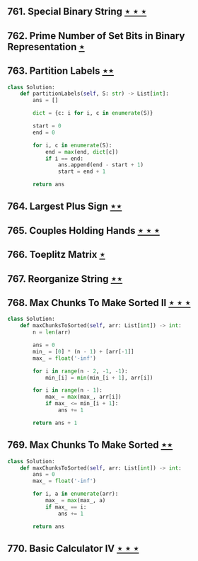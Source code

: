 ## 761. Special Binary String [$\star\star\star$](https://leetcode.com/problems/special-binary-string)

## 762. Prime Number of Set Bits in Binary Representation [$\star$](https://leetcode.com/problems/prime-number-of-set-bits-in-binary-representation)

## 763. Partition Labels [$\star\star$](https://leetcode.com/problems/partition-labels)

```python
class Solution:
    def partitionLabels(self, S: str) -> List[int]:
        ans = []

        dict = {c: i for i, c in enumerate(S)}

        start = 0
        end = 0

        for i, c in enumerate(S):
            end = max(end, dict[c])
            if i == end:
                ans.append(end - start + 1)
                start = end + 1

        return ans
```

## 764. Largest Plus Sign [$\star\star$](https://leetcode.com/problems/largest-plus-sign)

## 765. Couples Holding Hands [$\star\star\star$](https://leetcode.com/problems/couples-holding-hands)

## 766. Toeplitz Matrix [$\star$](https://leetcode.com/problems/toeplitz-matrix)

## 767. Reorganize String [$\star\star$](https://leetcode.com/problems/reorganize-string)

## 768. Max Chunks To Make Sorted II [$\star\star\star$](https://leetcode.com/problems/max-chunks-to-make-sorted-ii)

```python
class Solution:
    def maxChunksToSorted(self, arr: List[int]) -> int:
        n = len(arr)

        ans = 0
        min_ = [0] * (n - 1) + [arr[-1]]
        max_ = float('-inf')

        for i in range(n - 2, -1, -1):
            min_[i] = min(min_[i + 1], arr[i])

        for i in range(n - 1):
            max_ = max(max_, arr[i])
            if max_ <= min_[i + 1]:
                ans += 1

        return ans + 1
```

## 769. Max Chunks To Make Sorted [$\star\star$](https://leetcode.com/problems/max-chunks-to-make-sorted)

```python
class Solution:
    def maxChunksToSorted(self, arr: List[int]) -> int:
        ans = 0
        max_ = float('-inf')

        for i, a in enumerate(arr):
            max_ = max(max_, a)
            if max_ == i:
                ans += 1

        return ans
```

## 770. Basic Calculator IV [$\star\star\star$](https://leetcode.com/problems/basic-calculator-iv)

